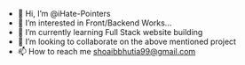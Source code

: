 - 👋 Hi, I’m @iHate-Pointers
- 👀 I’m interested in Front/Backend Works...
- 🌱 I’m currently learning Full Stack website building
- 💞️ I’m looking to collaborate on the above mentioned project
- 📫 How to reach me shoaibbhutia99@gmail.com

<!---
iHate-Pointers/iHate-Pointers is a ✨ special ✨ repository because its `README.md` (this file) appears on your GitHub profile.
You can click the Preview link to take a look at your changes.
--->
